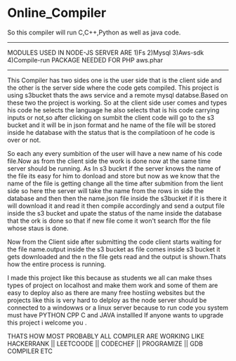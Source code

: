 # Online_Compiler

So this compiler will run C,C++,Python as well as java code.

*************************************
MODULES USED IN NODE-JS SERVER ARE
1)Fs  2)Mysql  3)Aws-sdk  4)Compile-run
PACKAGE NEEDED FOR PHP
aws.phar
*************************************
This Compiler has two sides one is the user side that is the client side and the other is the server side where the code gets compiled.
This project is using s3bucket thats the aws service and a remote mysql databse.Based on these two the project is working.
So at the client side user comes and types his code he selects the language he also selects that is his code carrying inputs or not,so after clicking on sumbit 
the client code will go to the s3 bucket and it will be in json format and he name of the file will be stored inside he database with the status that is the compilatioon of he code is over or not.

So each any every sumbition of the user will have a new name of his code file.Now as from the client side the work is done now at the same time server should be running.
As In s3 buckrt if the server knows the name of the file its easy for him to donload and store but now as we know that the name of the file is getting change all the time after submition from the lient side so here tthe server will take the name from the rows in side the database and then then the name.json file inside the s3bucket if it is there it will download it and read it then compile accordingly and send a output file inside the s3 bucket and upate the status of the name inside the database that the ork is done so that if new file come it won't search ffor the file whose staus is done.

Now from the Client side after submitting the code client starts waiting for the file name.output inside the s3 bucket as file comes inside s3 bucket it gets downloaded and the n the file gets read and the output is shown.Thats how the entire process is running.

I made this project like this because as students we all can make thses types of project on localhost and make them work and some of them are easy to deploy also as there are many 
free hostiing websites but the projects like this is very hard to delploy as the node server should be connected to a windowws or a linux server because to run code you system must have PYTHON CPP C and JAVA installled 
If anyone wants to upgrade this project i welcome you .

THATS HOW  MOST PROBABLY ALL COMPILER ARE WORKING LIKE HACKERRANK || LEETCOODE || CODECHEF || PROGRAMIZE || GDB COMPILER ETC

